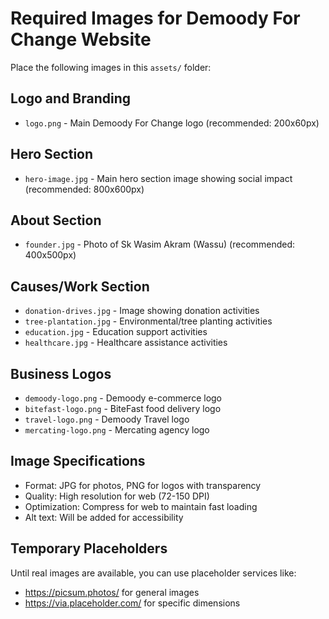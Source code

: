 # Required Images for Demoody For Change Website

Place the following images in this `assets/` folder:

## Logo and Branding
- `logo.png` - Main Demoody For Change logo (recommended: 200x60px)

## Hero Section
- `hero-image.jpg` - Main hero section image showing social impact (recommended: 800x600px)

## About Section
- `founder.jpg` - Photo of Sk Wasim Akram (Wassu) (recommended: 400x500px)

## Causes/Work Section
- `donation-drives.jpg` - Image showing donation activities
- `tree-plantation.jpg` - Environmental/tree planting activities
- `education.jpg` - Education support activities
- `healthcare.jpg` - Healthcare assistance activities

## Business Logos
- `demoody-logo.png` - Demoody e-commerce logo
- `bitefast-logo.png` - BiteFast food delivery logo
- `travel-logo.png` - Demoody Travel logo
- `mercating-logo.png` - Mercating agency logo

## Image Specifications
- Format: JPG for photos, PNG for logos with transparency
- Quality: High resolution for web (72-150 DPI)
- Optimization: Compress for web to maintain fast loading
- Alt text: Will be added for accessibility

## Temporary Placeholders
Until real images are available, you can use placeholder services like:
- https://picsum.photos/ for general images
- https://via.placeholder.com/ for specific dimensions